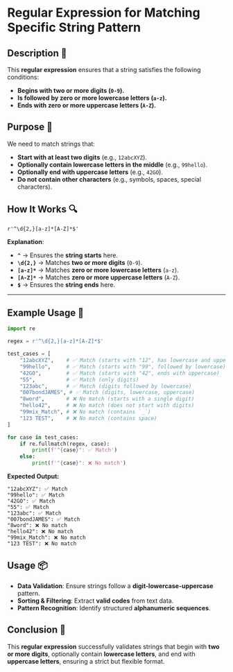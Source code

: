 # Regular Expression for Matching Specific String Pattern

## Description 📝

This **regular expression** ensures that a string satisfies the following conditions:

-   **Begins with two or more digits (`0-9`).**
-   **Is followed by zero or more lowercase letters (`a-z`).**
-   **Ends with zero or more uppercase letters (`A-Z`).**

## Purpose 🎯

We need to match strings that:

-   **Start with at least two digits** (e.g., `12abcXYZ`).
-   **Optionally contain lowercase letters in the middle** (e.g., `99hello`).
-   **Optionally end with uppercase letters** (e.g., `42GO`).
-   **Do not contain other characters** (e.g., symbols, spaces, special characters).

## How It Works 🔍

```regex
r'^\d{2,}[a-z]*[A-Z]*$'
```

**Explanation**:

-   **`^`** → Ensures the **string starts** here.
-   **`\d{2,}`** → Matches **two or more digits** (`0-9`).
-   **`[a-z]*`** → Matches **zero or more lowercase letters** (`a-z`).
-   **`[A-Z]*`** → Matches **zero or more uppercase letters** (`A-Z`).
-   **`$`** → Ensures the **string ends** here.

---

## Example Usage 📜

```python
import re

regex = r'^\d{2,}[a-z]*[A-Z]*$'

test_cases = [
    "12abcXYZ",    # ✅ Match (starts with "12", has lowercase and uppercase)
    "99hello",     # ✅ Match (starts with "99", followed by lowercase)
    "42GO",        # ✅ Match (starts with "42", ends with uppercase)
    "55",          # ✅ Match (only digits)
    "123abc",      # ✅ Match (digits followed by lowercase)
    "007bondJAMES", # ✅ Match (digits, lowercase, uppercase)
    "8word",       # ❌ No match (starts with a single digit)
    "hello42",     # ❌ No match (does not start with digits)
    "99mix_Match", # ❌ No match (contains `_`)
    "123 TEST",    # ❌ No match (contains space)
]

for case in test_cases:
    if re.fullmatch(regex, case):
        print(f'"{case}": ✅ Match')
    else:
        print(f'"{case}": ❌ No match')
```

**Expected Output:**

```
"12abcXYZ": ✅ Match
"99hello": ✅ Match
"42GO": ✅ Match
"55": ✅ Match
"123abc": ✅ Match
"007bondJAMES": ✅ Match
"8word": ❌ No match
"hello42": ❌ No match
"99mix_Match": ❌ No match
"123 TEST": ❌ No match
```

## Usage 📦

-   **Data Validation**: Ensure strings follow a **digit-lowercase-uppercase** pattern.
-   **Sorting & Filtering**: Extract **valid codes** from text data.
-   **Pattern Recognition**: Identify structured **alphanumeric sequences**.

## Conclusion 🚀

This **regular expression** successfully validates strings that begin with **two or more digits**, optionally contain **lowercase letters**, and end with **uppercase letters**, ensuring a strict but flexible format.
